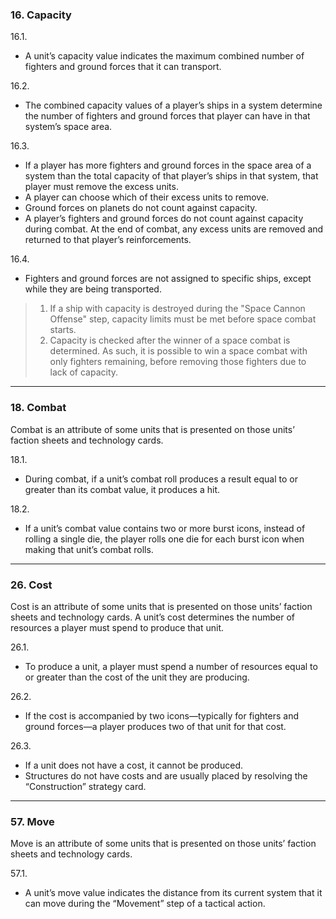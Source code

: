 ### 16. Capacity
16.1. 
- A unit’s capacity value indicates the maximum combined number of fighters and ground forces that it can transport.

16.2.
- The combined capacity values of a player’s ships in a system determine the number of fighters and ground forces that player can have in that system’s space area.

16.3. 
- If a player has more fighters and ground forces in the space area of a system than the total capacity of that player’s ships in that system, that player must remove the excess units.
- A player can choose which of their excess units to remove.
- Ground forces on planets do not count against capacity.
- A player’s fighters and ground forces do not count against capacity during combat. At the end of combat, any excess units are removed and returned to that player’s reinforcements.

16.4. 
- Fighters and ground forces are not assigned to specific ships, except while they are being transported.

> 1) If a ship with capacity is destroyed during the "Space Cannon Offense" step, capacity limits must be met before space combat starts.
> 2) Capacity is checked after the winner of a space combat is determined. As such, it is possible to win a space combat with only fighters remaining, before removing those fighters due to lack of capacity.


***
### 18. Combat
Combat is an attribute of some units that is presented on those units’ faction sheets and technology cards.

18.1.
- During combat, if a unit’s combat roll produces a result equal to or greater than its combat value, it produces a hit.

18.2.
- If a unit’s combat value contains two or more burst icons, instead of rolling a single die, the player rolls one die for each burst icon when making that unit’s combat rolls.
***
### 26. Cost
Cost is an attribute of some units that is presented on those units’ faction sheets and technology cards. A unit’s cost determines the number of resources a player must spend to produce that unit.

26.1. 
- To produce a unit, a player must spend a number of resources equal to or greater than the cost of the unit they are producing.

26.2.
- If the cost is accompanied by two icons—typically for fighters and ground forces—a player produces two of that unit for that cost.

26.3.
- If a unit does not have a cost, it cannot be produced.
- Structures do not have costs and are usually placed by resolving the “Construction” strategy card.
***
### 57. Move
Move is an attribute of some units that is presented on those units’ faction sheets and technology cards.

57.1.
- A unit’s move value indicates the distance from its current system that it can move during the “Movement” step of a tactical action.
